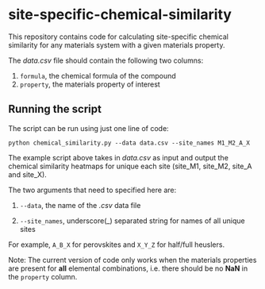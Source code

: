 # site-specific-chemical-similarity
This repository contains code for calculating site-specific chemical similarity for any materials system with a given materials property.

The <em>data.csv</em> file should contain the following two columns:
1. `formula`, the chemical formula of the compound
2. `property`, the materials property of interest

## Running the script
The script can be run using just one line of code:

```
python chemical_similarity.py --data data.csv --site_names M1_M2_A_X
```
The example script above takes in <em>data.csv</em> as input and output the chemical similarity heatmaps for unique each site (site_M1, site_M2, site_A and site_X).

The two arguments that need to specified here are:

1. `--data`, the name of the <em>.csv</em> data file

2. `--site_names`, underscore(\_) separated string for names of all unique sites

For example, `A_B_X` for perovskites and `X_Y_Z` for half/full heuslers.

Note: The current version of code only works when the materials properties are present for **all** elemental combinations, i.e. there should be no **NaN** in the `property` column.